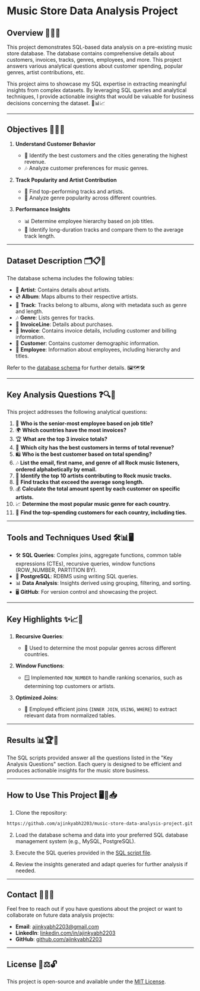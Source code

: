 # Music Store Data Analysis Project

## Overview 🎵🎶✨

This project demonstrates SQL-based data analysis on a pre-existing music store database. The database contains comprehensive details about customers, invoices, tracks, genres, employees, and more. This project answers various analytical questions about customer spending, popular genres, artist contributions, etc.

This project aims to showcase my SQL expertise in extracting meaningful insights from complex datasets. By leveraging SQL queries and analytical techniques, I provide actionable insights that would be valuable for business decisions concerning the dataset. 🎯📊📈

---

## Objectives 🎯🚀📌

1. **Understand Customer Behavior**

   - 🎵 Identify the best customers and the cities generating the highest revenue.
   - 🎶 Analyze customer preferences for music genres.

2. **Track Popularity and Artist Contribution**

   - 🎸 Find top-performing tracks and artists.
   - 🎤 Analyze genre popularity across different countries.

3. **Performance Insights**

   - 📊 Determine employee hierarchy based on job titles.
   - 🎼 Identify long-duration tracks and compare them to the average track length.

---

## Dataset Description 🗂️📋📂

The database schema includes the following tables:

- 🎨 **Artist**: Contains details about artists.
- 💿 **Album**: Maps albums to their respective artists.
- 🎵 **Track**: Tracks belong to albums, along with metadata such as genre and length.
- 🎶 **Genre**: Lists genres for tracks.
- 🛒 **InvoiceLine**: Details about purchases.
- 🧾 **Invoice**: Contains invoice details, including customer and billing information.
- 👤 **Customer**: Contains customer demographic information.
- 🏢 **Employee**: Information about employees, including hierarchy and titles.

Refer to the [database schema](./Music_Store_Database_Schema.png) for further details. 🖼️🗺️🛠️

---

## Key Analysis Questions ❓🔍📜

This project addresses the following analytical questions:

1. 🎤 **Who is the senior-most employee based on job title?**
2. 🌍 **Which countries have the most invoices?**
3. 🏆 **What are the top 3 invoice totals?**
4. 🌆 **Which city has the best customers in terms of total revenue?**
5. 🛍️ **Who is the best customer based on total spending?**
6. 🎶 **List the email, first name, and genre of all Rock music listeners, ordered alphabetically by email.**
7. 🎸 **Identify the top 10 artists contributing to Rock music tracks.**
8. 🎵 **Find tracks that exceed the average song length.**
9. 💰 **Calculate the total amount spent by each customer on specific artists.**
10. 📈 **Determine the most popular music genre for each country.**
11. 🛒 **Find the top-spending customers for each country, including ties.**

---

## Tools and Techniques Used 🛠️📊🖥️

- 🛠️ **SQL Queries**: Complex joins, aggregate functions, common table expressions (CTEs), recursive queries, window functions (ROW\_NUMBER, PARTITION BY).
- 🐘 **PostgreSQL**: RDBMS using writing SQL queries.
- 📊 **Data Analysis**: Insights derived using grouping, filtering, and sorting.
- 🖥️ **GitHub**: For version control and showcasing the project.

---

## Key Highlights ✨📈🌟

1. **Recursive Queries**:

   - 🔁 Used to determine the most popular genres across different countries.

2. **Window Functions**:

   - 🪟 Implemented `ROW_NUMBER` to handle ranking scenarios, such as determining top customers or artists.

3. **Optimized Joins**:

   - 🚀 Employed efficient joins (`INNER JOIN`, `USING`, `WHERE`) to extract relevant data from normalized tables.

---

## Results 📊🏆🔑

The SQL scripts provided answer all the questions listed in the "Key Analysis Questions" section. Each query is designed to be efficient and produces actionable insights for the music store business.

---

## How to Use This Project 🖥️🔧📥

1. Clone the repository:

```bash
https://github.com/ajinkyabh2203/music-store-data-analysis-project.git
```

2. Load the database schema and data into your preferred SQL database management system (e.g., MySQL, PostgreSQL).

3. Execute the SQL queries provided in the [SQL script file](./music_store_database_sql_analysis.sql).

4. Review the insights generated and adapt queries for further analysis if needed.

---

## Contact 📧📱💼

Feel free to reach out if you have questions about the project or want to collaborate on future data analysis projects:

- **Email**: [ajinkyabh2203@gmail.com](mailto\:ajinkyabh2203@gmail.com)
- **LinkedIn**: [linkedin.com/in/ajinkyabh2203](https://linkedin.com/in/ajinkyabh2203)
- **GitHub**: [github.com/ajinkyabh2203](https://github.com/ajinkyabh2203)

---

## License 📝⚖️🔓

This project is open-source and available under the [MIT License](./LICENSE).


